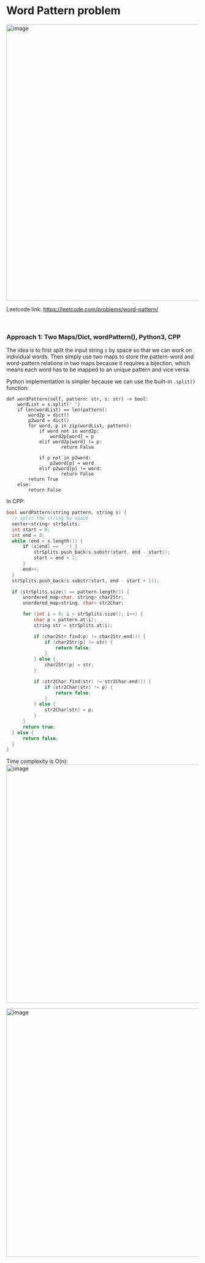 # Word Pattern problem
<img width="724" alt="image" src="https://user-images.githubusercontent.com/25105806/163648454-165f95bb-189b-4270-8d36-6895d9930ee7.png">

Leetcode link: https://leetcode.com/problems/word-pattern/

<br />

### Approach 1: Two Maps/Dict, wordPattern(), Python3, CPP

The idea is to first split the input string `s` by space so that we can work on individual words. Then simply use two maps to store the pattern-word and word-pattern relations in two maps because it requires a bijection, which means each word has to be mapped to an unique pattern and vice versa. 

Python implementation is simpler because we can use the built-in `.split()` function:
```python3
def wordPattern(self, pattern: str, s: str) -> bool:
    wordList = s.split(' ')
    if len(wordList) == len(pattern):
        word2p = dict()
        p2word = dict()
        for word, p in zip(wordList, pattern):
            if word not in word2p:
                word2p[word] = p
            elif word2p[word] != p:
                    return False

            if p not in p2word:
                p2word[p] = word
            elif p2word[p] != word:
                    return False
        return True
    else:
        return False
```

In CPP:
```cpp
bool wordPattern(string pattern, string s) {
  // split the string by space
  vector<string> strSplits;
  int start = 0;
  int end = 0;
  while (end < s.length()) {
      if (s[end] == ' ') {
          strSplits.push_back(s.substr(start, end - start));
          start = end + 1;
      }
      end++;
  }
  strSplits.push_back(s.substr(start, end - start + 1));

  if (strSplits.size() == pattern.length()) {
      unordered_map<char, string> char2Str;
      unordered_map<string, char> str2Char;

      for (int i = 0; i < strSplits.size(); i++) {
          char p = pattern.at(i);
          string str = strSplits.at(i);

          if (char2Str.find(p) != char2Str.end()) {
              if (char2Str[p] != str) {
                  return false;
              }
          } else {
              char2Str[p] = str;
          }

          if (str2Char.find(str) != str2Char.end()) {
              if (str2Char[str] != p) {
                  return false;
              }
          } else {
              str2Char[str] = p;
          }
      }
      return true;
  } else {
      return false;
  }
}
```

Time complexity is O(n):\
<img width="625" alt="image" src="https://user-images.githubusercontent.com/25105806/163648758-7138ebb6-bda3-467b-b904-0f3fcbbfecca.png">


<img width="651" alt="image" src="https://user-images.githubusercontent.com/25105806/163648779-544c00e8-05ff-41ef-98a5-d84a314e3120.png">

      
